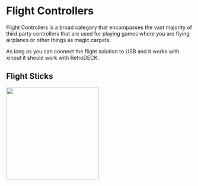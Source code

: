 # Flight Controllers

Flight Controllers is a broad category that encompasses the vast majority of third party controllers that are used for playing games where you are flying airplanes or other things as magic carpets. <br>

As long as you can connect the flight solution to USB and it works with xinput it should work with RetroDECK.

## Flight Sticks

<img src="../../wiki_images/controllers/arcade-flightstick.png" width="250">
